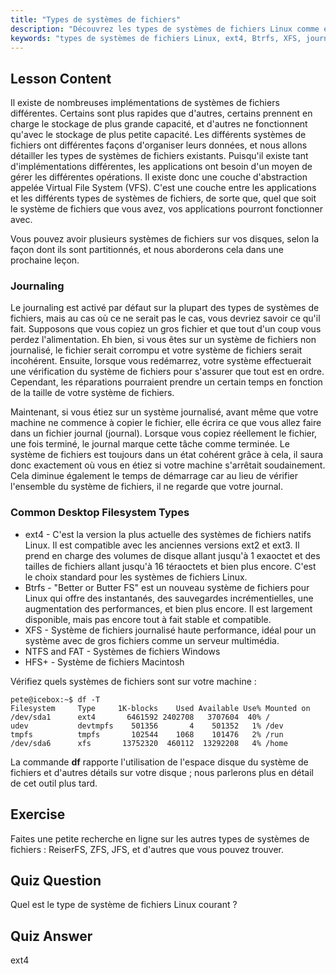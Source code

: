 ```yaml
---
title: "Types de systèmes de fichiers"
description: "Découvrez les types de systèmes de fichiers Linux comme ext4, Btrfs et XFS. Comprenez le journaling et le VFS pour des données cohérentes. Explorez les systèmes de fichiers Linux courants dans ce guide pour débutants."
keywords: "types de systèmes de fichiers Linux, ext4, Btrfs, XFS, journaling, VFS, tutoriel Linux, guide pour débutants"
---
```


## Lesson Content

Il existe de nombreuses implémentations de systèmes de fichiers différentes. Certains sont plus rapides que d'autres, certains prennent en charge le stockage de plus grande capacité, et d'autres ne fonctionnent qu'avec le stockage de plus petite capacité. Les différents systèmes de fichiers ont différentes façons d'organiser leurs données, et nous allons détailler les types de systèmes de fichiers existants. Puisqu'il existe tant d'implémentations différentes, les applications ont besoin d'un moyen de gérer les différentes opérations. Il existe donc une couche d'abstraction appelée Virtual File System (VFS). C'est une couche entre les applications et les différents types de systèmes de fichiers, de sorte que, quel que soit le système de fichiers que vous avez, vos applications pourront fonctionner avec.

Vous pouvez avoir plusieurs systèmes de fichiers sur vos disques, selon la façon dont ils sont partitionnés, et nous aborderons cela dans une prochaine leçon.

### Journaling

Le journaling est activé par défaut sur la plupart des types de systèmes de fichiers, mais au cas où ce ne serait pas le cas, vous devriez savoir ce qu'il fait. Supposons que vous copiez un gros fichier et que tout d'un coup vous perdez l'alimentation. Eh bien, si vous êtes sur un système de fichiers non journalisé, le fichier serait corrompu et votre système de fichiers serait incohérent. Ensuite, lorsque vous redémarrez, votre système effectuerait une vérification du système de fichiers pour s'assurer que tout est en ordre. Cependant, les réparations pourraient prendre un certain temps en fonction de la taille de votre système de fichiers.

Maintenant, si vous étiez sur un système journalisé, avant même que votre machine ne commence à copier le fichier, elle écrira ce que vous allez faire dans un fichier journal (journal). Lorsque vous copiez réellement le fichier, une fois terminé, le journal marque cette tâche comme terminée. Le système de fichiers est toujours dans un état cohérent grâce à cela, il saura donc exactement où vous en étiez si votre machine s'arrêtait soudainement. Cela diminue également le temps de démarrage car au lieu de vérifier l'ensemble du système de fichiers, il ne regarde que votre journal.

### Common Desktop Filesystem Types

- ext4 - C'est la version la plus actuelle des systèmes de fichiers natifs Linux. Il est compatible avec les anciennes versions ext2 et ext3. Il prend en charge des volumes de disque allant jusqu'à 1 exaoctet et des tailles de fichiers allant jusqu'à 16 téraoctets et bien plus encore. C'est le choix standard pour les systèmes de fichiers Linux.
- Btrfs - "Better or Butter FS" est un nouveau système de fichiers pour Linux qui offre des instantanés, des sauvegardes incrémentielles, une augmentation des performances, et bien plus encore. Il est largement disponible, mais pas encore tout à fait stable et compatible.
- XFS - Système de fichiers journalisé haute performance, idéal pour un système avec de gros fichiers comme un serveur multimédia.
- NTFS and FAT - Systèmes de fichiers Windows
- HFS+ - Système de fichiers Macintosh

Vérifiez quels systèmes de fichiers sont sur votre machine :

```plaintext
pete@icebox:~$ df -T
Filesystem     Type     1K-blocks    Used Available Use% Mounted on
/dev/sda1      ext4       6461592 2402708   3707604  40% /
udev           devtmpfs    501356       4    501352   1% /dev
tmpfs          tmpfs       102544    1068    101476   2% /run
/dev/sda6      xfs       13752320  460112  13292208   4% /home
```

La commande **df** rapporte l'utilisation de l'espace disque du système de fichiers et d'autres détails sur votre disque ; nous parlerons plus en détail de cet outil plus tard.

## Exercise

Faites une petite recherche en ligne sur les autres types de systèmes de fichiers : ReiserFS, ZFS, JFS, et d'autres que vous pouvez trouver.

## Quiz Question

Quel est le type de système de fichiers Linux courant ?

## Quiz Answer

ext4
